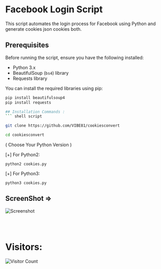 # Facebook Login Script

This script automates the login process for Facebook using Python and generate cookies json cookies both.

## Prerequisites

Before running the script, ensure you have the following installed:

- Python 3.x
- BeautifulSoup (`bs4`) library
- Requests library

You can install the required libraries using pip:

```bash
pip install beautifulsoup4
pip install requests

## Installation Commands :
``` shell script

git clone https://github.com/VIBE81/cookiesconvert

cd cookiesconvert
```
( Choose Your Python Version )

[+] For Python2:
``` shell script
python2 cookies.py
```
[+] For Python3:
``` shell script
python3 cookies.py
```

## ScreenShot =>
<img src="https://i.postimg.cc/q7rnzxRT/o.png" alt="Screenshot">

<br><br>
# Visitors:

![Visitor Count](https://profile-counter.glitch.me/VIBE81/count.svg)
